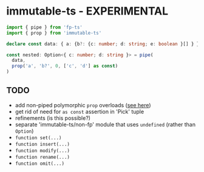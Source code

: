 # immutable-ts - EXPERIMENTAL

```ts
import { pipe } from 'fp-ts'
import { prop } from 'immutable-ts'

declare const data: { a: {b?: {c: number; d: string; e: boolean }[] } }

const nested: Option<{ c: number; d: string }> = pipe(
  data, 
  prop('a', 'b?', 0, ['c', 'd'] as const)
)
```

## TODO

- add non-piped polymorphic `prop` overloads ([see here](https://github.com/gcanti/fp-ts/pull/1454#issuecomment-822622706))
- get rid of need for `as const` assertion in 'Pick' tuple
- refinements (is this possible?)
- separate 'immutable-ts/non-fp' module that uses `undefined` (rather than `Option`)
- `function set(...)`
- `function insert(...)`
- `function modify(...)`
- `function rename(...)`
- `function omit(...)`